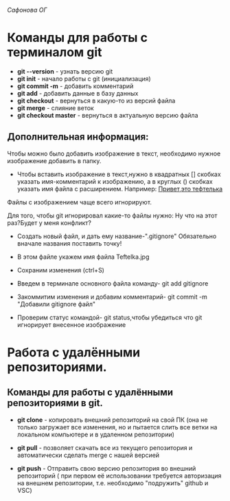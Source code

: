 *Сафонова ОГ*
# Команды для работы с терминалом git

* **git --version** - узнать версию git
* **git init** - начало работы с git (инициализация)
* **git commit -m** - добавить комментарий
* **git add** - добавить данные в базу данных
* **git checkout** - вернуться в какую-то из версий файла 
* **git merge** - слияние веток
* **git checkout master** - вернуться в актуальную версию файла 

## Дополнительная информация:

Чтобы можно было добавить изображение в текст, необходимо нужное изображение добавить в папку.

* Чтобы вставить изображение в текст,нужно в квадратных [] скобках указать имя-комментарий к изображению, а в круглых () скобках указать имя файла с расширением. Например: [Привет,это тефтелька](Teftelka.jpg)

Файлы с изображением чаще всего игнорируют. 

Для того, чтобы git игнорировал какие-то файлы нужно: Ну что на этот раз?Будет у меня конфликт?

* Создать новый файл, и дать ему название-".gitignore"
Обязательно вначале названия поставить точку!

* В этом файле укажем имя файла Teftelka.jpg
* Сохраним изменения (ctrl+S)
* Введем в терминале основного файла команду- git add gitignore
* Закоммитим изменения и добавим комментарий- git commit -m "Добавили gitignore файл"
* Проверим статус командой- git status,чтобы убедиться что git игнорирует внесенное изображение

# Работа с удалёнными репозиториями.
## Команды для работы с удалёнными репозиториями в git.

* **git clone** - копировать внешний репозиторий на свой ПК (она не только
загружает все изменения, но и пытается слить
все ветки на локальном компьютере и в
удаленном репозитории)

* **git pull** - позволяет скачать все из текущего репозитория и автоматически
сделать merge с нашей версией

* **git push** - Отправить свою версию репозитория во
внешний репозиторий ( при первом её использовании требуется авторизация на внешнем репозитории, т.е. необходимо "подружить" github и VSC)